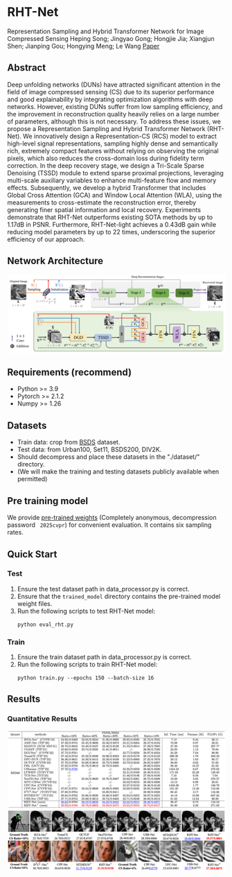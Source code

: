 # RHT-Net
Representation Sampling and Hybrid Transformer Network for Image Compressed Sensing
Heping Song; Jingyao Gong; Hongjie Jia; Xiangjun Shen; Jianping Gou; Hongying Meng; Le Wang
[Paper](https://doi.org/10.1109/TCSVT.2025.3614371)

## Abstract

Deep unfolding networks (DUNs) have attracted significant attention in the field of 
image compressed sensing (CS) due to its superior performance and good explainability 
by integrating optimization algorithms with deep networks.
However, existing DUNs suffer from low sampling efficiency, and the improvement in 
reconstruction quality heavily relies on a large number of parameters, although this is not necessary.
To address these issues, we propose a Representation Sampling and Hybrid Transformer Network (RHT-Net).
We innovatively design a Representation-CS (RCS) model to extract high-level signal representations, 
sampling highly dense and semantically rich, extremely compact features without relying on observing the original pixels, 
which also reduces the cross-domain loss during fidelity term correction.
In the deep recovery stage, we design a 
Tri-Scale Sparse Denoising (TSSD) module to extend sparse proximal projections, 
leveraging multi-scale auxiliary variables to enhance multi-feature flow and memory effects.
Subsequently, we develop a hybrid Transformer that includes Global Cross Attention (GCA) 
and Window Local Attention (WLA), using the measurements to cross-estimate the reconstruction error, 
thereby generating finer spatial information and local recovery.
Experiments demonstrate that RHT-Net outperforms existing SOTA methods by up to 1.17dB in PSNR.
Furthermore, RHT-Net-light achieves a 0.43dB gain while reducing model parameters by up to 22 times, 
underscoring the superior efficiency of our approach.

## Network Architecture
![structure](images/structure.png)

## Requirements (recommend)
- Python >= 3.9
- Pytorch >= 2.1.2
- Numpy >= 1.26


## Datasets
- Train data: crop from [BSDS](https://www2.eecs.berkeley.edu/Research/Projects/CS/vision/grouping/resources.html) dataset.
- Test data: from Urban100, Set11, BSDS200, DIV2K.
- Should decompress and place these datasets in the "./dataset/" directory.
- (We will make the training and testing datasets publicly available when permitted)

## Pre training model
We provide [pre-trained weights](https://files.catbox.moe/gneu18.zip) (Completely anonymous, decompression password ` 2025cvpr`) 
for convenient evaluation. It contains six sampling rates.

## Quick Start

### Test
1. Ensure the test dataset path in data_processor.py is correct.
2. Ensure that the `trained_model` directory contains the pre-trained model weight files.
3. Run the following scripts to test RHT-Net model:
    ```
    python eval_rht.py
    ```


### Train

1. Ensure the train dataset path in data_processor.py is correct.
2. Run the following scripts to train RHT-Net model:
    ```
    python train.py --epochs 150 --batch-size 16
    ```


## Results

### Quantitative Results
![tables](images/tables.png)
![visual](images/visual.png)
